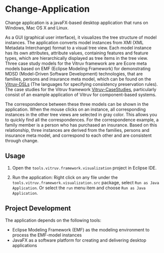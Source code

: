 # Change-Application
Change application is a javaFX-based desktop application that runs on Windows, Mac OS X and Linux. 

As a GUI (graphical user interface), it visualizes the tree structure of model instances. The application converts model instances from XMI (XML Metadata Interchange) format to a visual tree view. Each model instance has its own attributes, attribute values, containing features and feature types, which are hierarchically displayed as tree items in the tree view. Three case study models for the Vitruv framework are are Ecore meta models based on EMF (Eclipse Modeling Framework) for demonstrating MDSD (Model-Driven Software Development) technologies, that are families, persons and insurance meta model, which can be found on the [Vitruv-DSLs](https://github.com/vitruv-tools/Vitruv-DSLs) (The languages for specifying consistency preservation rules). The case studies for the Vitruv framework [Vitruv-CaseStudies](https://github.com/vitruv-tools/Vitruv-CaseStudies), particularly consist of an example application of Vitruv for component-based systems.

The correspondence between these three models can be shown in the application. When the mouse clicks on an instance, all corresponding instances in the other tree views are selected in gray color. This allows you to quickly find all the correspondences. For the correspondence example, a family member is a person who has purchased an insurance. Based on this relationship, three instances are derived from the families, persons and insurance meta model, and correspond to each other and are consistent through change.

## Usage

1. Open the `tools.vitruv.framework.visualization` project in Eclipse IDE.

2. Run the application:
Right click on any file under the `tools.vitruv.framework.visualization.src` package, select `Run as Java Application`. Or select the `run` menu item and choose `Run as Java Application`.

## Project Development
The application depends on the following tools:
+ Eclipse Modeling Framework (EMF) as the modeling environment to process the EMF-model instances
+ JavaFX as a software platform for creating and delivering desktop applications


